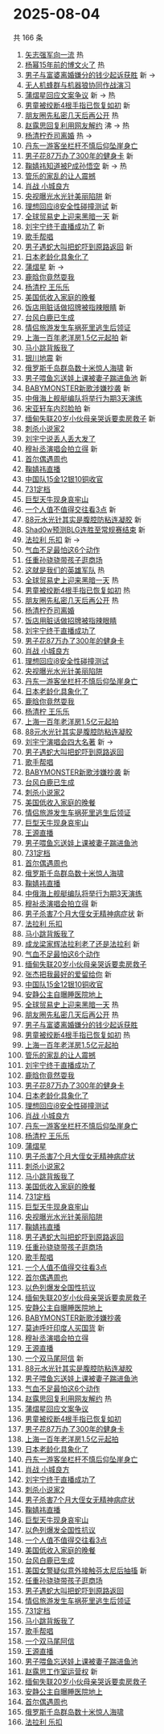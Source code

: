 # 2025-08-04

共 166 条

<!-- BEGIN -->
<!-- 最后更新时间 Mon Aug 04 2025 03:16:53 GMT+0800 (China Standard Time) -->

1. [矢志强军向一流](https://s.weibo.com//weibo?q=%23%E7%9F%A2%E5%BF%97%E5%BC%BA%E5%86%9B%E5%90%91%E4%B8%80%E6%B5%81%23&Refer=new_time)
   热
1. [杨幂15年前的博文火了](https://s.weibo.com//weibo?q=%23%E6%9D%A8%E5%B9%8215%E5%B9%B4%E5%89%8D%E7%9A%84%E5%8D%9A%E6%96%87%E7%81%AB%E4%BA%86%23&t=31&band_rank=1&Refer=top)
   热
1. [男子与富婆离婚嫌分的钱少起诉获胜](https://s.weibo.com//weibo?q=%23%E7%94%B7%E5%AD%90%E4%B8%8E%E5%AF%8C%E5%A9%86%E7%A6%BB%E5%A9%9A%E5%AB%8C%E5%88%86%E7%9A%84%E9%92%B1%E5%B0%91%E8%B5%B7%E8%AF%89%E8%8E%B7%E8%83%9C%23&t=31&band_rank=2&Refer=top)
   新 ->
1. [无人机蜂群与机器狼协同作战演习](https://s.weibo.com//weibo?q=%23%E6%97%A0%E4%BA%BA%E6%9C%BA%E8%9C%82%E7%BE%A4%E4%B8%8E%E6%9C%BA%E5%99%A8%E7%8B%BC%E5%8D%8F%E5%90%8C%E4%BD%9C%E6%88%98%E6%BC%94%E4%B9%A0%23&t=31&band_rank=3&Refer=top)
1. [蒲熠星回应文案争议](https://s.weibo.com//weibo?q=%23%E8%92%B2%E7%86%A0%E6%98%9F%E5%9B%9E%E5%BA%94%E6%96%87%E6%A1%88%E4%BA%89%E8%AE%AE%23&t=31&band_rank=4&Refer=top)
   新 -> 热
1. [男童被绞断4根手指已恢复如初](https://s.weibo.com//weibo?q=%E7%94%B7%E7%AB%A5%E8%A2%AB%E7%BB%9E%E6%96%AD4%E6%A0%B9%E6%89%8B%E6%8C%87%E5%B7%B2%E6%81%A2%E5%A4%8D%E5%A6%82%E5%88%9D&t=31&band_rank=5&Refer=top)
   新
1. [朋友圈先私密几天后再公开](https://s.weibo.com//weibo?q=%E6%9C%8B%E5%8F%8B%E5%9C%88%E5%85%88%E7%A7%81%E5%AF%86%E5%87%A0%E5%A4%A9%E5%90%8E%E5%86%8D%E5%85%AC%E5%BC%80&t=31&band_rank=6&Refer=top)
   热
1. [赵露思回复利用网友解约](https://s.weibo.com//weibo?q=%23%E8%B5%B5%E9%9C%B2%E6%80%9D%E5%9B%9E%E5%A4%8D%E5%88%A9%E7%94%A8%E7%BD%91%E5%8F%8B%E8%A7%A3%E7%BA%A6%23&t=31&band_rank=7&Refer=top)
   沸 -> 热
1. [杨清柠乔司离婚](https://s.weibo.com//weibo?q=%E6%9D%A8%E6%B8%85%E6%9F%A0%E4%B9%94%E5%8F%B8%E7%A6%BB%E5%A9%9A&t=31&band_rank=8&Refer=top)
   热 ->
1. [丹东一游客坐栏杆不慎后仰坠崖身亡](https://s.weibo.com//weibo?q=%23%E4%B8%B9%E4%B8%9C%E4%B8%80%E6%B8%B8%E5%AE%A2%E5%9D%90%E6%A0%8F%E6%9D%86%E4%B8%8D%E6%85%8E%E5%90%8E%E4%BB%B0%E5%9D%A0%E5%B4%96%E8%BA%AB%E4%BA%A1%23&t=31&band_rank=9&Refer=top)
1. [男子花87万办了300年的健身卡](https://s.weibo.com//weibo?q=%23%E7%94%B7%E5%AD%90%E8%8A%B187%E4%B8%87%E5%8A%9E%E4%BA%86300%E5%B9%B4%E7%9A%84%E5%81%A5%E8%BA%AB%E5%8D%A1%23&t=31&band_rank=10&Refer=top)
   新
1. [鞠婧祎知道被P成孙悟空](https://s.weibo.com//weibo?q=%23%E9%9E%A0%E5%A9%A7%E7%A5%8E%E7%9F%A5%E9%81%93%E8%A2%ABP%E6%88%90%E5%AD%99%E6%82%9F%E7%A9%BA%23&t=31&band_rank=11&Refer=top)
   新 -> 热
1. [管乐的家乱的让人震撼](https://s.weibo.com//weibo?q=%23%E7%AE%A1%E4%B9%90%E7%9A%84%E5%AE%B6%E4%B9%B1%E7%9A%84%E8%AE%A9%E4%BA%BA%E9%9C%87%E6%92%BC%23&t=31&band_rank=12&Refer=top)
1. [肖战 小城良方](https://s.weibo.com//weibo?q=%E8%82%96%E6%88%98%20%E5%B0%8F%E5%9F%8E%E8%89%AF%E6%96%B9&t=31&band_rank=13&Refer=top)
1. [央视曝光水光针美丽陷阱](https://s.weibo.com//weibo?q=%23%E5%A4%AE%E8%A7%86%E6%9B%9D%E5%85%89%E6%B0%B4%E5%85%89%E9%92%88%E7%BE%8E%E4%B8%BD%E9%99%B7%E9%98%B1%23&t=31&band_rank=14&Refer=top)
   新
1. [理想回应i8安全性碰撞测试](https://s.weibo.com//weibo?q=%23%E7%90%86%E6%83%B3%E5%9B%9E%E5%BA%94i8%E5%AE%89%E5%85%A8%E6%80%A7%E7%A2%B0%E6%92%9E%E6%B5%8B%E8%AF%95%23&t=31&band_rank=15&Refer=top)
   新
1. [全球贸易史上迎来黑暗一天](https://s.weibo.com//weibo?q=%23%E5%85%A8%E7%90%83%E8%B4%B8%E6%98%93%E5%8F%B2%E4%B8%8A%E8%BF%8E%E6%9D%A5%E9%BB%91%E6%9A%97%E4%B8%80%E5%A4%A9%23&t=31&band_rank=16&Refer=top)
   新
1. [刘宇宁终于直播成功了](https://s.weibo.com//weibo?q=%E5%88%98%E5%AE%87%E5%AE%81%E7%BB%88%E4%BA%8E%E7%9B%B4%E6%92%AD%E6%88%90%E5%8A%9F%E4%BA%86&t=31&band_rank=17&Refer=top)
   新
1. [歌手帮唱](https://s.weibo.com//weibo?q=%E6%AD%8C%E6%89%8B%E5%B8%AE%E5%94%B1&t=31&band_rank=18&Refer=top)
1. [男子遇蛇大叫把蛇吓到原路返回](https://s.weibo.com//weibo?q=%23%E7%94%B7%E5%AD%90%E9%81%87%E8%9B%87%E5%A4%A7%E5%8F%AB%E6%8A%8A%E8%9B%87%E5%90%93%E5%88%B0%E5%8E%9F%E8%B7%AF%E8%BF%94%E5%9B%9E%23&t=31&band_rank=19&Refer=top)
   新
1. [日本老龄化具象化了](https://s.weibo.com//weibo?q=%E6%97%A5%E6%9C%AC%E8%80%81%E9%BE%84%E5%8C%96%E5%85%B7%E8%B1%A1%E5%8C%96%E4%BA%86&t=31&band_rank=20&Refer=top)
1. [蒲熠星](https://s.weibo.com//weibo?q=%E8%92%B2%E7%86%A0%E6%98%9F&t=31&band_rank=21&Refer=top)
   新 ->
1. [鹿晗你竟然耍我](https://s.weibo.com//weibo?q=%E9%B9%BF%E6%99%97%E4%BD%A0%E7%AB%9F%E7%84%B6%E8%80%8D%E6%88%91&t=31&band_rank=22&Refer=top)
1. [杨清柠 王乐乐](https://s.weibo.com//weibo?q=%E6%9D%A8%E6%B8%85%E6%9F%A0%20%E7%8E%8B%E4%B9%90%E4%B9%90&t=31&band_rank=23&Refer=top)
1. [美国低收入家庭的晚餐](https://s.weibo.com//weibo?q=%E7%BE%8E%E5%9B%BD%E4%BD%8E%E6%94%B6%E5%85%A5%E5%AE%B6%E5%BA%AD%E7%9A%84%E6%99%9A%E9%A4%90&t=31&band_rank=24&Refer=top)
1. [饭店用脏话做招牌被指辣眼睛](https://s.weibo.com//weibo?q=%23%E9%A5%AD%E5%BA%97%E7%94%A8%E8%84%8F%E8%AF%9D%E5%81%9A%E6%8B%9B%E7%89%8C%E8%A2%AB%E6%8C%87%E8%BE%A3%E7%9C%BC%E7%9D%9B%23&t=31&band_rank=25&Refer=top)
   新
1. [台风白鹿已生成](https://s.weibo.com//weibo?q=%23%E5%8F%B0%E9%A3%8E%E7%99%BD%E9%B9%BF%E5%B7%B2%E7%94%9F%E6%88%90%23&t=31&band_rank=26&Refer=top)
1. [情侣旅游发生车祸死里逃生后领证](https://s.weibo.com//weibo?q=%23%E6%83%85%E4%BE%A3%E6%97%85%E6%B8%B8%E5%8F%91%E7%94%9F%E8%BD%A6%E7%A5%B8%E6%AD%BB%E9%87%8C%E9%80%83%E7%94%9F%E5%90%8E%E9%A2%86%E8%AF%81%23&t=31&band_rank=27&Refer=top)
1. [上海一百年老洋房1.5亿元起拍](https://s.weibo.com//weibo?q=%23%E4%B8%8A%E6%B5%B7%E4%B8%80%E7%99%BE%E5%B9%B4%E8%80%81%E6%B4%8B%E6%88%BF1.5%E4%BA%BF%E5%85%83%E8%B5%B7%E6%8B%8D%23&t=31&band_rank=28&Refer=top)
   新
1. [马小跳背叛我了](https://s.weibo.com//weibo?q=%23%E9%A9%AC%E5%B0%8F%E8%B7%B3%E8%83%8C%E5%8F%9B%E6%88%91%E4%BA%86%23&t=31&band_rank=29&Refer=top)
1. [银川地震](https://s.weibo.com//weibo?q=%E9%93%B6%E5%B7%9D%E5%9C%B0%E9%9C%87&t=31&band_rank=30&Refer=top)
   新
1. [俄罗斯千岛群岛数十米惊人海啸](https://s.weibo.com//weibo?q=%E4%BF%84%E7%BD%97%E6%96%AF%E5%8D%83%E5%B2%9B%E7%BE%A4%E5%B2%9B%E6%95%B0%E5%8D%81%E7%B1%B3%E6%83%8A%E4%BA%BA%E6%B5%B7%E5%95%B8&t=31&band_rank=31&Refer=top)
   新
1. [男子喂鱼忘送娃上课被妻子踹进鱼池](https://s.weibo.com//weibo?q=%23%E7%94%B7%E5%AD%90%E5%96%82%E9%B1%BC%E5%BF%98%E9%80%81%E5%A8%83%E4%B8%8A%E8%AF%BE%E8%A2%AB%E5%A6%BB%E5%AD%90%E8%B8%B9%E8%BF%9B%E9%B1%BC%E6%B1%A0%23&t=31&band_rank=32&Refer=top)
   新
1. [BABYMONSTER新歌涉嫌抄袭](https://s.weibo.com//weibo?q=%23BABYMONSTER%E6%96%B0%E6%AD%8C%E6%B6%89%E5%AB%8C%E6%8A%84%E8%A2%AD%23&t=31&band_rank=33&Refer=top)
   新
1. [中俄海上舰艇编队将举行为期3天演练](https://s.weibo.com//weibo?q=%23%E4%B8%AD%E4%BF%84%E6%B5%B7%E4%B8%8A%E8%88%B0%E8%89%87%E7%BC%96%E9%98%9F%E5%B0%86%E4%B8%BE%E8%A1%8C%E4%B8%BA%E6%9C%9F3%E5%A4%A9%E6%BC%94%E7%BB%83%23&t=31&band_rank=34&Refer=top)
1. [宋亚轩车内怼脸拍](https://s.weibo.com//weibo?q=%23%E5%AE%8B%E4%BA%9A%E8%BD%A9%E8%BD%A6%E5%86%85%E6%80%BC%E8%84%B8%E6%8B%8D%23&t=31&band_rank=35&Refer=top)
   新
1. [缅甸失联20岁小伙母亲哭诉要卖房救子](https://s.weibo.com//weibo?q=%23%E7%BC%85%E7%94%B8%E5%A4%B1%E8%81%9420%E5%B2%81%E5%B0%8F%E4%BC%99%E6%AF%8D%E4%BA%B2%E5%93%AD%E8%AF%89%E8%A6%81%E5%8D%96%E6%88%BF%E6%95%91%E5%AD%90%23&t=31&band_rank=36&Refer=top)
   新
1. [刺杀小说家2](https://s.weibo.com//weibo?q=%E5%88%BA%E6%9D%80%E5%B0%8F%E8%AF%B4%E5%AE%B62&t=31&band_rank=37&Refer=top)
1. [刘宇宁说丢人丢大发了](https://s.weibo.com//weibo?q=%23%E5%88%98%E5%AE%87%E5%AE%81%E8%AF%B4%E4%B8%A2%E4%BA%BA%E4%B8%A2%E5%A4%A7%E5%8F%91%E4%BA%86%23&t=31&band_rank=38&Refer=top)
1. [穆祉丞演唱会拍立得](https://s.weibo.com//weibo?q=%E7%A9%86%E7%A5%89%E4%B8%9E%E6%BC%94%E5%94%B1%E4%BC%9A%E6%8B%8D%E7%AB%8B%E5%BE%97&t=31&band_rank=39&Refer=top)
   新
1. [首尔偶遇周也](https://s.weibo.com//weibo?q=%23%E9%A6%96%E5%B0%94%E5%81%B6%E9%81%87%E5%91%A8%E4%B9%9F%23&t=31&band_rank=40&Refer=top)
1. [鞠婧祎直播](https://s.weibo.com//weibo?q=%23%E9%9E%A0%E5%A9%A7%E7%A5%8E%E7%9B%B4%E6%92%AD%23&t=31&band_rank=41&Refer=top)
1. [中国队15金12银10铜收官](https://s.weibo.com//weibo?q=%23%E4%B8%AD%E5%9B%BD%E9%98%9F15%E9%87%9112%E9%93%B610%E9%93%9C%E6%94%B6%E5%AE%98%23&t=31&band_rank=42&Refer=top)
1. [731定档](https://s.weibo.com//weibo?q=%23731%E5%AE%9A%E6%A1%A3%23&t=31&band_rank=43&Refer=top)
1. [巨型天牛现身哀牢山](https://s.weibo.com//weibo?q=%23%E5%B7%A8%E5%9E%8B%E5%A4%A9%E7%89%9B%E7%8E%B0%E8%BA%AB%E5%93%80%E7%89%A2%E5%B1%B1%23&t=31&band_rank=44&Refer=top)
1. [一个人值不值得交往看3点](https://s.weibo.com//weibo?q=%23%E4%B8%80%E4%B8%AA%E4%BA%BA%E5%80%BC%E4%B8%8D%E5%80%BC%E5%BE%97%E4%BA%A4%E5%BE%80%E7%9C%8B3%E7%82%B9%23&t=31&band_rank=45&Refer=top)
   新
1. [88元水光针其实是腹腔防粘连凝胶](https://s.weibo.com//weibo?q=%2388%E5%85%83%E6%B0%B4%E5%85%89%E9%92%88%E5%85%B6%E5%AE%9E%E6%98%AF%E8%85%B9%E8%85%94%E9%98%B2%E7%B2%98%E8%BF%9E%E5%87%9D%E8%83%B6%23&t=31&band_rank=46&Refer=top)
   新
1. [Shad0w预测BLG连胜至常规赛结束](https://s.weibo.com//weibo?q=%23Shad0w%E9%A2%84%E6%B5%8BBLG%E8%BF%9E%E8%83%9C%E8%87%B3%E5%B8%B8%E8%A7%84%E8%B5%9B%E7%BB%93%E6%9D%9F%23&t=31&band_rank=47&Refer=top)
   新
1. [法拉利 乐扣](https://s.weibo.com//weibo?q=%E6%B3%95%E6%8B%89%E5%88%A9%20%E4%B9%90%E6%89%A3&t=31&band_rank=48&Refer=top)
   新 ->
1. [气血不足最怕这6个动作](https://s.weibo.com//weibo?q=%23%E6%B0%94%E8%A1%80%E4%B8%8D%E8%B6%B3%E6%9C%80%E6%80%95%E8%BF%996%E4%B8%AA%E5%8A%A8%E4%BD%9C%23&t=31&band_rank=49&Refer=top)
1. [任重孙骁骁带孩子逛商场](https://s.weibo.com//weibo?q=%23%E4%BB%BB%E9%87%8D%E5%AD%99%E9%AA%81%E9%AA%81%E5%B8%A6%E5%AD%A9%E5%AD%90%E9%80%9B%E5%95%86%E5%9C%BA%23&t=31&band_rank=50&Refer=top)
1. [这就是我们的英雄军队](https://s.weibo.com//weibo?q=%23%E8%BF%99%E5%B0%B1%E6%98%AF%E6%88%91%E4%BB%AC%E7%9A%84%E8%8B%B1%E9%9B%84%E5%86%9B%E9%98%9F%23&Refer=new_time)
   热
1. [全球贸易史上迎来黑暗一天](https://s.weibo.com//weibo?q=%23%E5%85%A8%E7%90%83%E8%B4%B8%E6%98%93%E5%8F%B2%E4%B8%8A%E8%BF%8E%E6%9D%A5%E9%BB%91%E6%9A%97%E4%B8%80%E5%A4%A9%23&t=31&band_rank=5&Refer=top)
   热
1. [男童被绞断4根手指已恢复如初](https://s.weibo.com//weibo?q=%E7%94%B7%E7%AB%A5%E8%A2%AB%E7%BB%9E%E6%96%AD4%E6%A0%B9%E6%89%8B%E6%8C%87%E5%B7%B2%E6%81%A2%E5%A4%8D%E5%A6%82%E5%88%9D&t=31&band_rank=6&Refer=top)
   热
1. [朋友圈先私密几天后再公开](https://s.weibo.com//weibo?q=%E6%9C%8B%E5%8F%8B%E5%9C%88%E5%85%88%E7%A7%81%E5%AF%86%E5%87%A0%E5%A4%A9%E5%90%8E%E5%86%8D%E5%85%AC%E5%BC%80&t=31&band_rank=8&Refer=top)
   热
1. [杨清柠乔司离婚](https://s.weibo.com//weibo?q=%E6%9D%A8%E6%B8%85%E6%9F%A0%E4%B9%94%E5%8F%B8%E7%A6%BB%E5%A9%9A&t=31&band_rank=9&Refer=top)
1. [饭店用脏话做招牌被指辣眼睛](https://s.weibo.com//weibo?q=%23%E9%A5%AD%E5%BA%97%E7%94%A8%E8%84%8F%E8%AF%9D%E5%81%9A%E6%8B%9B%E7%89%8C%E8%A2%AB%E6%8C%87%E8%BE%A3%E7%9C%BC%E7%9D%9B%23&t=31&band_rank=10&Refer=top)
1. [刘宇宁终于直播成功了](https://s.weibo.com//weibo?q=%E5%88%98%E5%AE%87%E5%AE%81%E7%BB%88%E4%BA%8E%E7%9B%B4%E6%92%AD%E6%88%90%E5%8A%9F%E4%BA%86&t=31&band_rank=13&Refer=top)
1. [男子花87万办了300年的健身卡](https://s.weibo.com//weibo?q=%23%E7%94%B7%E5%AD%90%E8%8A%B187%E4%B8%87%E5%8A%9E%E4%BA%86300%E5%B9%B4%E7%9A%84%E5%81%A5%E8%BA%AB%E5%8D%A1%23&t=31&band_rank=14&Refer=top)
1. [肖战 小城良方](https://s.weibo.com//weibo?q=%E8%82%96%E6%88%98%20%E5%B0%8F%E5%9F%8E%E8%89%AF%E6%96%B9&t=31&band_rank=15&Refer=top)
1. [理想回应i8安全性碰撞测试](https://s.weibo.com//weibo?q=%23%E7%90%86%E6%83%B3%E5%9B%9E%E5%BA%94i8%E5%AE%89%E5%85%A8%E6%80%A7%E7%A2%B0%E6%92%9E%E6%B5%8B%E8%AF%95%23&t=31&band_rank=16&Refer=top)
1. [央视曝光水光针美丽陷阱](https://s.weibo.com//weibo?q=%23%E5%A4%AE%E8%A7%86%E6%9B%9D%E5%85%89%E6%B0%B4%E5%85%89%E9%92%88%E7%BE%8E%E4%B8%BD%E9%99%B7%E9%98%B1%23&t=31&band_rank=17&Refer=top)
1. [丹东一游客坐栏杆不慎后仰坠崖身亡](https://s.weibo.com//weibo?q=%23%E4%B8%B9%E4%B8%9C%E4%B8%80%E6%B8%B8%E5%AE%A2%E5%9D%90%E6%A0%8F%E6%9D%86%E4%B8%8D%E6%85%8E%E5%90%8E%E4%BB%B0%E5%9D%A0%E5%B4%96%E8%BA%AB%E4%BA%A1%23&t=31&band_rank=18&Refer=top)
1. [日本老龄化具象化了](https://s.weibo.com//weibo?q=%E6%97%A5%E6%9C%AC%E8%80%81%E9%BE%84%E5%8C%96%E5%85%B7%E8%B1%A1%E5%8C%96%E4%BA%86&t=31&band_rank=19&Refer=top)
1. [鹿晗你竟然耍我](https://s.weibo.com//weibo?q=%E9%B9%BF%E6%99%97%E4%BD%A0%E7%AB%9F%E7%84%B6%E8%80%8D%E6%88%91&t=31&band_rank=20&Refer=top)
1. [杨清柠 王乐乐](https://s.weibo.com//weibo?q=%E6%9D%A8%E6%B8%85%E6%9F%A0%20%E7%8E%8B%E4%B9%90%E4%B9%90&t=31&band_rank=22&Refer=top)
1. [上海一百年老洋房1.5亿元起拍](https://s.weibo.com//weibo?q=%23%E4%B8%8A%E6%B5%B7%E4%B8%80%E7%99%BE%E5%B9%B4%E8%80%81%E6%B4%8B%E6%88%BF1.5%E4%BA%BF%E5%85%83%E8%B5%B7%E6%8B%8D%23&t=31&band_rank=23&Refer=top)
1. [88元水光针其实是腹腔防粘连凝胶](https://s.weibo.com//weibo?q=%2388%E5%85%83%E6%B0%B4%E5%85%89%E9%92%88%E5%85%B6%E5%AE%9E%E6%98%AF%E8%85%B9%E8%85%94%E9%98%B2%E7%B2%98%E8%BF%9E%E5%87%9D%E8%83%B6%23&t=31&band_rank=24&Refer=top)
1. [刘宇宁演唱会四大名著](https://s.weibo.com//weibo?q=%E5%88%98%E5%AE%87%E5%AE%81%E6%BC%94%E5%94%B1%E4%BC%9A%E5%9B%9B%E5%A4%A7%E5%90%8D%E8%91%97&t=31&band_rank=25&Refer=top)
   新 ->
1. [男子遇蛇大叫把蛇吓到原路返回](https://s.weibo.com//weibo?q=%23%E7%94%B7%E5%AD%90%E9%81%87%E8%9B%87%E5%A4%A7%E5%8F%AB%E6%8A%8A%E8%9B%87%E5%90%93%E5%88%B0%E5%8E%9F%E8%B7%AF%E8%BF%94%E5%9B%9E%23&t=31&band_rank=26&Refer=top)
1. [歌手帮唱](https://s.weibo.com//weibo?q=%E6%AD%8C%E6%89%8B%E5%B8%AE%E5%94%B1&t=31&band_rank=27&Refer=top)
1. [BABYMONSTER新歌涉嫌抄袭](https://s.weibo.com//weibo?q=%23BABYMONSTER%E6%96%B0%E6%AD%8C%E6%B6%89%E5%AB%8C%E6%8A%84%E8%A2%AD%23&t=31&band_rank=28&Refer=top)
   新
1. [台风白鹿已生成](https://s.weibo.com//weibo?q=%23%E5%8F%B0%E9%A3%8E%E7%99%BD%E9%B9%BF%E5%B7%B2%E7%94%9F%E6%88%90%23&t=31&band_rank=29&Refer=top)
1. [刺杀小说家2](https://s.weibo.com//weibo?q=%E5%88%BA%E6%9D%80%E5%B0%8F%E8%AF%B4%E5%AE%B62&t=31&band_rank=30&Refer=top)
1. [美国低收入家庭的晚餐](https://s.weibo.com//weibo?q=%E7%BE%8E%E5%9B%BD%E4%BD%8E%E6%94%B6%E5%85%A5%E5%AE%B6%E5%BA%AD%E7%9A%84%E6%99%9A%E9%A4%90&t=31&band_rank=31&Refer=top)
1. [情侣旅游发生车祸死里逃生后领证](https://s.weibo.com//weibo?q=%23%E6%83%85%E4%BE%A3%E6%97%85%E6%B8%B8%E5%8F%91%E7%94%9F%E8%BD%A6%E7%A5%B8%E6%AD%BB%E9%87%8C%E9%80%83%E7%94%9F%E5%90%8E%E9%A2%86%E8%AF%81%23&t=31&band_rank=32&Refer=top)
1. [巨型天牛现身哀牢山](https://s.weibo.com//weibo?q=%23%E5%B7%A8%E5%9E%8B%E5%A4%A9%E7%89%9B%E7%8E%B0%E8%BA%AB%E5%93%80%E7%89%A2%E5%B1%B1%23&t=31&band_rank=33&Refer=top)
1. [王源直播](https://s.weibo.com//weibo?q=%E7%8E%8B%E6%BA%90%E7%9B%B4%E6%92%AD&t=31&band_rank=34&Refer=top)
1. [男子喂鱼忘送娃上课被妻子踹进鱼池](https://s.weibo.com//weibo?q=%23%E7%94%B7%E5%AD%90%E5%96%82%E9%B1%BC%E5%BF%98%E9%80%81%E5%A8%83%E4%B8%8A%E8%AF%BE%E8%A2%AB%E5%A6%BB%E5%AD%90%E8%B8%B9%E8%BF%9B%E9%B1%BC%E6%B1%A0%23&t=31&band_rank=35&Refer=top)
1. [731定档](https://s.weibo.com//weibo?q=%23731%E5%AE%9A%E6%A1%A3%23&t=31&band_rank=36&Refer=top)
1. [首尔偶遇周也](https://s.weibo.com//weibo?q=%23%E9%A6%96%E5%B0%94%E5%81%B6%E9%81%87%E5%91%A8%E4%B9%9F%23&t=31&band_rank=37&Refer=top)
1. [俄罗斯千岛群岛数十米惊人海啸](https://s.weibo.com//weibo?q=%E4%BF%84%E7%BD%97%E6%96%AF%E5%8D%83%E5%B2%9B%E7%BE%A4%E5%B2%9B%E6%95%B0%E5%8D%81%E7%B1%B3%E6%83%8A%E4%BA%BA%E6%B5%B7%E5%95%B8&t=31&band_rank=38&Refer=top)
1. [鞠婧祎直播](https://s.weibo.com//weibo?q=%23%E9%9E%A0%E5%A9%A7%E7%A5%8E%E7%9B%B4%E6%92%AD%23&t=31&band_rank=39&Refer=top)
1. [中俄海上舰艇编队将举行为期3天演练](https://s.weibo.com//weibo?q=%23%E4%B8%AD%E4%BF%84%E6%B5%B7%E4%B8%8A%E8%88%B0%E8%89%87%E7%BC%96%E9%98%9F%E5%B0%86%E4%B8%BE%E8%A1%8C%E4%B8%BA%E6%9C%9F3%E5%A4%A9%E6%BC%94%E7%BB%83%23&t=31&band_rank=40&Refer=top)
1. [穆祉丞演唱会拍立得](https://s.weibo.com//weibo?q=%E7%A9%86%E7%A5%89%E4%B8%9E%E6%BC%94%E5%94%B1%E4%BC%9A%E6%8B%8D%E7%AB%8B%E5%BE%97&t=31&band_rank=41&Refer=top)
   新
1. [男子杀害7个月大侄女无精神病症状](https://s.weibo.com//weibo?q=%23%E7%94%B7%E5%AD%90%E6%9D%80%E5%AE%B37%E4%B8%AA%E6%9C%88%E5%A4%A7%E4%BE%84%E5%A5%B3%E6%97%A0%E7%B2%BE%E7%A5%9E%E7%97%85%E7%97%87%E7%8A%B6%23&t=31&band_rank=42&Refer=top)
   新
1. [法拉利 乐扣](https://s.weibo.com//weibo?q=%E6%B3%95%E6%8B%89%E5%88%A9%20%E4%B9%90%E6%89%A3&t=31&band_rank=43&Refer=top)
1. [马小跳背叛我了](https://s.weibo.com//weibo?q=%23%E9%A9%AC%E5%B0%8F%E8%B7%B3%E8%83%8C%E5%8F%9B%E6%88%91%E4%BA%86%23&t=31&band_rank=44&Refer=top)
1. [成龙梁家辉法拉利老了还是法拉利](https://s.weibo.com//weibo?q=%E6%88%90%E9%BE%99%E6%A2%81%E5%AE%B6%E8%BE%89%E6%B3%95%E6%8B%89%E5%88%A9%E8%80%81%E4%BA%86%E8%BF%98%E6%98%AF%E6%B3%95%E6%8B%89%E5%88%A9&t=31&band_rank=45&Refer=top)
   新
1. [气血不足最怕这6个动作](https://s.weibo.com//weibo?q=%23%E6%B0%94%E8%A1%80%E4%B8%8D%E8%B6%B3%E6%9C%80%E6%80%95%E8%BF%996%E4%B8%AA%E5%8A%A8%E4%BD%9C%23&t=31&band_rank=46&Refer=top)
1. [缅甸失联20岁小伙母亲哭诉要卖房救子](https://s.weibo.com//weibo?q=%23%E7%BC%85%E7%94%B8%E5%A4%B1%E8%81%9420%E5%B2%81%E5%B0%8F%E4%BC%99%E6%AF%8D%E4%BA%B2%E5%93%AD%E8%AF%89%E8%A6%81%E5%8D%96%E6%88%BF%E6%95%91%E5%AD%90%23&t=31&band_rank=47&Refer=top)
1. [张杰把我最好的爱留给你](https://s.weibo.com//weibo?q=%E5%BC%A0%E6%9D%B0%E6%8A%8A%E6%88%91%E6%9C%80%E5%A5%BD%E7%9A%84%E7%88%B1%E7%95%99%E7%BB%99%E4%BD%A0&t=31&band_rank=48&Refer=top)
   新
1. [中国队15金12银10铜收官](https://s.weibo.com//weibo?q=%23%E4%B8%AD%E5%9B%BD%E9%98%9F15%E9%87%9112%E9%93%B610%E9%93%9C%E6%94%B6%E5%AE%98%23&t=31&band_rank=49&Refer=top)
1. [安静公主自曝睡医院地上](https://s.weibo.com//weibo?q=%23%E5%AE%89%E9%9D%99%E5%85%AC%E4%B8%BB%E8%87%AA%E6%9B%9D%E7%9D%A1%E5%8C%BB%E9%99%A2%E5%9C%B0%E4%B8%8A%23&t=31&band_rank=50&Refer=top)
1. [全球贸易史上迎来黑暗一天](https://s.weibo.com//weibo?q=%23%E5%85%A8%E7%90%83%E8%B4%B8%E6%98%93%E5%8F%B2%E4%B8%8A%E8%BF%8E%E6%9D%A5%E9%BB%91%E6%9A%97%E4%B8%80%E5%A4%A9%23&t=31&band_rank=2&Refer=top)
   热
1. [朋友圈先私密几天后再公开](https://s.weibo.com//weibo?q=%E6%9C%8B%E5%8F%8B%E5%9C%88%E5%85%88%E7%A7%81%E5%AF%86%E5%87%A0%E5%A4%A9%E5%90%8E%E5%86%8D%E5%85%AC%E5%BC%80&t=31&band_rank=5&Refer=top)
   热
1. [男子与富婆离婚嫌分的钱少起诉获胜](https://s.weibo.com//weibo?q=%23%E7%94%B7%E5%AD%90%E4%B8%8E%E5%AF%8C%E5%A9%86%E7%A6%BB%E5%A9%9A%E5%AB%8C%E5%88%86%E7%9A%84%E9%92%B1%E5%B0%91%E8%B5%B7%E8%AF%89%E8%8E%B7%E8%83%9C%23&t=31&band_rank=6&Refer=top)
1. [男童被绞断4根手指已恢复如初](https://s.weibo.com//weibo?q=%E7%94%B7%E7%AB%A5%E8%A2%AB%E7%BB%9E%E6%96%AD4%E6%A0%B9%E6%89%8B%E6%8C%87%E5%B7%B2%E6%81%A2%E5%A4%8D%E5%A6%82%E5%88%9D&t=31&band_rank=8&Refer=top)
   热
1. [上海一百年老洋房1.5亿元起拍](https://s.weibo.com//weibo?q=%23%E4%B8%8A%E6%B5%B7%E4%B8%80%E7%99%BE%E5%B9%B4%E8%80%81%E6%B4%8B%E6%88%BF1.5%E4%BA%BF%E5%85%83%E8%B5%B7%E6%8B%8D%23&t=31&band_rank=12&Refer=top)
1. [管乐的家乱的让人震撼](https://s.weibo.com//weibo?q=%23%E7%AE%A1%E4%B9%90%E7%9A%84%E5%AE%B6%E4%B9%B1%E7%9A%84%E8%AE%A9%E4%BA%BA%E9%9C%87%E6%92%BC%23&t=31&band_rank=13&Refer=top)
1. [刘宇宁终于直播成功了](https://s.weibo.com//weibo?q=%E5%88%98%E5%AE%87%E5%AE%81%E7%BB%88%E4%BA%8E%E7%9B%B4%E6%92%AD%E6%88%90%E5%8A%9F%E4%BA%86&t=31&band_rank=14&Refer=top)
1. [鹿晗你竟然耍我](https://s.weibo.com//weibo?q=%E9%B9%BF%E6%99%97%E4%BD%A0%E7%AB%9F%E7%84%B6%E8%80%8D%E6%88%91&t=31&band_rank=15&Refer=top)
1. [男子花87万办了300年的健身卡](https://s.weibo.com//weibo?q=%23%E7%94%B7%E5%AD%90%E8%8A%B187%E4%B8%87%E5%8A%9E%E4%BA%86300%E5%B9%B4%E7%9A%84%E5%81%A5%E8%BA%AB%E5%8D%A1%23&t=31&band_rank=16&Refer=top)
1. [日本老龄化具象化了](https://s.weibo.com//weibo?q=%E6%97%A5%E6%9C%AC%E8%80%81%E9%BE%84%E5%8C%96%E5%85%B7%E8%B1%A1%E5%8C%96%E4%BA%86&t=31&band_rank=17&Refer=top)
1. [理想回应i8安全性碰撞测试](https://s.weibo.com//weibo?q=%23%E7%90%86%E6%83%B3%E5%9B%9E%E5%BA%94i8%E5%AE%89%E5%85%A8%E6%80%A7%E7%A2%B0%E6%92%9E%E6%B5%8B%E8%AF%95%23&t=31&band_rank=18&Refer=top)
1. [肖战 小城良方](https://s.weibo.com//weibo?q=%E8%82%96%E6%88%98%20%E5%B0%8F%E5%9F%8E%E8%89%AF%E6%96%B9&t=31&band_rank=19&Refer=top)
1. [丹东一游客坐栏杆不慎后仰坠崖身亡](https://s.weibo.com//weibo?q=%23%E4%B8%B9%E4%B8%9C%E4%B8%80%E6%B8%B8%E5%AE%A2%E5%9D%90%E6%A0%8F%E6%9D%86%E4%B8%8D%E6%85%8E%E5%90%8E%E4%BB%B0%E5%9D%A0%E5%B4%96%E8%BA%AB%E4%BA%A1%23&t=31&band_rank=20&Refer=top)
1. [杨清柠 王乐乐](https://s.weibo.com//weibo?q=%E6%9D%A8%E6%B8%85%E6%9F%A0%20%E7%8E%8B%E4%B9%90%E4%B9%90&t=31&band_rank=21&Refer=top)
1. [蒲熠星](https://s.weibo.com//weibo?q=%E8%92%B2%E7%86%A0%E6%98%9F&t=31&band_rank=22&Refer=top)
1. [男子杀害7个月大侄女无精神病症状](https://s.weibo.com//weibo?q=%23%E7%94%B7%E5%AD%90%E6%9D%80%E5%AE%B37%E4%B8%AA%E6%9C%88%E5%A4%A7%E4%BE%84%E5%A5%B3%E6%97%A0%E7%B2%BE%E7%A5%9E%E7%97%85%E7%97%87%E7%8A%B6%23&t=31&band_rank=23&Refer=top)
1. [刺杀小说家2](https://s.weibo.com//weibo?q=%E5%88%BA%E6%9D%80%E5%B0%8F%E8%AF%B4%E5%AE%B62&t=31&band_rank=24&Refer=top)
1. [马小跳背叛我了](https://s.weibo.com//weibo?q=%23%E9%A9%AC%E5%B0%8F%E8%B7%B3%E8%83%8C%E5%8F%9B%E6%88%91%E4%BA%86%23&t=31&band_rank=27&Refer=top)
1. [美国低收入家庭的晚餐](https://s.weibo.com//weibo?q=%E7%BE%8E%E5%9B%BD%E4%BD%8E%E6%94%B6%E5%85%A5%E5%AE%B6%E5%BA%AD%E7%9A%84%E6%99%9A%E9%A4%90&t=31&band_rank=28&Refer=top)
1. [731定档](https://s.weibo.com//weibo?q=%23731%E5%AE%9A%E6%A1%A3%23&t=31&band_rank=29&Refer=top)
1. [巨型天牛现身哀牢山](https://s.weibo.com//weibo?q=%23%E5%B7%A8%E5%9E%8B%E5%A4%A9%E7%89%9B%E7%8E%B0%E8%BA%AB%E5%93%80%E7%89%A2%E5%B1%B1%23&t=31&band_rank=30&Refer=top)
1. [央视曝光水光针美丽陷阱](https://s.weibo.com//weibo?q=%23%E5%A4%AE%E8%A7%86%E6%9B%9D%E5%85%89%E6%B0%B4%E5%85%89%E9%92%88%E7%BE%8E%E4%B8%BD%E9%99%B7%E9%98%B1%23&t=31&band_rank=31&Refer=top)
1. [鞠婧祎直播](https://s.weibo.com//weibo?q=%23%E9%9E%A0%E5%A9%A7%E7%A5%8E%E7%9B%B4%E6%92%AD%23&t=31&band_rank=33&Refer=top)
1. [男子遇蛇大叫把蛇吓到原路返回](https://s.weibo.com//weibo?q=%23%E7%94%B7%E5%AD%90%E9%81%87%E8%9B%87%E5%A4%A7%E5%8F%AB%E6%8A%8A%E8%9B%87%E5%90%93%E5%88%B0%E5%8E%9F%E8%B7%AF%E8%BF%94%E5%9B%9E%23&t=31&band_rank=34&Refer=top)
1. [任重孙骁骁带孩子逛商场](https://s.weibo.com//weibo?q=%23%E4%BB%BB%E9%87%8D%E5%AD%99%E9%AA%81%E9%AA%81%E5%B8%A6%E5%AD%A9%E5%AD%90%E9%80%9B%E5%95%86%E5%9C%BA%23&t=31&band_rank=35&Refer=top)
1. [歌手帮唱](https://s.weibo.com//weibo?q=%E6%AD%8C%E6%89%8B%E5%B8%AE%E5%94%B1&t=31&band_rank=36&Refer=top)
1. [一个人值不值得交往看3点](https://s.weibo.com//weibo?q=%23%E4%B8%80%E4%B8%AA%E4%BA%BA%E5%80%BC%E4%B8%8D%E5%80%BC%E5%BE%97%E4%BA%A4%E5%BE%80%E7%9C%8B3%E7%82%B9%23&t=31&band_rank=37&Refer=top)
1. [首尔偶遇周也](https://s.weibo.com//weibo?q=%23%E9%A6%96%E5%B0%94%E5%81%B6%E9%81%87%E5%91%A8%E4%B9%9F%23&t=31&band_rank=38&Refer=top)
1. [以色列爆发全国性抗议](https://s.weibo.com//weibo?q=%23%E4%BB%A5%E8%89%B2%E5%88%97%E7%88%86%E5%8F%91%E5%85%A8%E5%9B%BD%E6%80%A7%E6%8A%97%E8%AE%AE%23&t=31&band_rank=39&Refer=top)
1. [缅甸失联20岁小伙母亲哭诉要卖房救子](https://s.weibo.com//weibo?q=%23%E7%BC%85%E7%94%B8%E5%A4%B1%E8%81%9420%E5%B2%81%E5%B0%8F%E4%BC%99%E6%AF%8D%E4%BA%B2%E5%93%AD%E8%AF%89%E8%A6%81%E5%8D%96%E6%88%BF%E6%95%91%E5%AD%90%23&t=31&band_rank=40&Refer=top)
1. [安静公主自曝睡医院地上](https://s.weibo.com//weibo?q=%23%E5%AE%89%E9%9D%99%E5%85%AC%E4%B8%BB%E8%87%AA%E6%9B%9D%E7%9D%A1%E5%8C%BB%E9%99%A2%E5%9C%B0%E4%B8%8A%23&t=31&band_rank=41&Refer=top)
1. [BABYMONSTER新歌涉嫌抄袭](https://s.weibo.com//weibo?q=%23BABYMONSTER%E6%96%B0%E6%AD%8C%E6%B6%89%E5%AB%8C%E6%8A%84%E8%A2%AD%23&t=31&band_rank=42&Refer=top)
1. [莫迪呼吁印度人买国货](https://s.weibo.com//weibo?q=%23%E8%8E%AB%E8%BF%AA%E5%91%BC%E5%90%81%E5%8D%B0%E5%BA%A6%E4%BA%BA%E4%B9%B0%E5%9B%BD%E8%B4%A7%23&t=31&band_rank=43&Refer=top)
   新
1. [穆祉丞演唱会拍立得](https://s.weibo.com//weibo?q=%E7%A9%86%E7%A5%89%E4%B8%9E%E6%BC%94%E5%94%B1%E4%BC%9A%E6%8B%8D%E7%AB%8B%E5%BE%97&t=31&band_rank=44&Refer=top)
1. [王源直播](https://s.weibo.com//weibo?q=%E7%8E%8B%E6%BA%90%E7%9B%B4%E6%92%AD&t=31&band_rank=45&Refer=top)
1. [一个双马尾阿信](https://s.weibo.com//weibo?q=%E4%B8%80%E4%B8%AA%E5%8F%8C%E9%A9%AC%E5%B0%BE%E9%98%BF%E4%BF%A1&t=31&band_rank=46&Refer=top)
   新
1. [88元水光针其实是腹腔防粘连凝胶](https://s.weibo.com//weibo?q=%2388%E5%85%83%E6%B0%B4%E5%85%89%E9%92%88%E5%85%B6%E5%AE%9E%E6%98%AF%E8%85%B9%E8%85%94%E9%98%B2%E7%B2%98%E8%BF%9E%E5%87%9D%E8%83%B6%23&t=31&band_rank=47&Refer=top)
1. [男子喂鱼忘送娃上课被妻子踹进鱼池](https://s.weibo.com//weibo?q=%23%E7%94%B7%E5%AD%90%E5%96%82%E9%B1%BC%E5%BF%98%E9%80%81%E5%A8%83%E4%B8%8A%E8%AF%BE%E8%A2%AB%E5%A6%BB%E5%AD%90%E8%B8%B9%E8%BF%9B%E9%B1%BC%E6%B1%A0%23&t=31&band_rank=49&Refer=top)
1. [气血不足最怕这6个动作](https://s.weibo.com//weibo?q=%23%E6%B0%94%E8%A1%80%E4%B8%8D%E8%B6%B3%E6%9C%80%E6%80%95%E8%BF%996%E4%B8%AA%E5%8A%A8%E4%BD%9C%23&t=31&band_rank=50&Refer=top)
1. [赵露思回复利用网友解约](https://s.weibo.com//weibo?q=%23%E8%B5%B5%E9%9C%B2%E6%80%9D%E5%9B%9E%E5%A4%8D%E5%88%A9%E7%94%A8%E7%BD%91%E5%8F%8B%E8%A7%A3%E7%BA%A6%23&t=31&band_rank=4&Refer=top)
   热
1. [蒲熠星回应文案争议](https://s.weibo.com//weibo?q=%23%E8%92%B2%E7%86%A0%E6%98%9F%E5%9B%9E%E5%BA%94%E6%96%87%E6%A1%88%E4%BA%89%E8%AE%AE%23&t=31&band_rank=7&Refer=top)
1. [男童被绞断4根手指已恢复如初](https://s.weibo.com//weibo?q=%E7%94%B7%E7%AB%A5%E8%A2%AB%E7%BB%9E%E6%96%AD4%E6%A0%B9%E6%89%8B%E6%8C%87%E5%B7%B2%E6%81%A2%E5%A4%8D%E5%A6%82%E5%88%9D&t=31&band_rank=9&Refer=top)
1. [男子花87万办了300年的健身卡](https://s.weibo.com//weibo?q=%23%E7%94%B7%E5%AD%90%E8%8A%B187%E4%B8%87%E5%8A%9E%E4%BA%86300%E5%B9%B4%E7%9A%84%E5%81%A5%E8%BA%AB%E5%8D%A1%23&t=31&band_rank=13&Refer=top)
1. [上海一百年老洋房1.5亿元起拍](https://s.weibo.com//weibo?q=%23%E4%B8%8A%E6%B5%B7%E4%B8%80%E7%99%BE%E5%B9%B4%E8%80%81%E6%B4%8B%E6%88%BF1.5%E4%BA%BF%E5%85%83%E8%B5%B7%E6%8B%8D%23&t=31&band_rank=14&Refer=top)
1. [日本老龄化具象化了](https://s.weibo.com//weibo?q=%E6%97%A5%E6%9C%AC%E8%80%81%E9%BE%84%E5%8C%96%E5%85%B7%E8%B1%A1%E5%8C%96%E4%BA%86&t=31&band_rank=15&Refer=top)
1. [丹东一游客坐栏杆不慎后仰坠崖身亡](https://s.weibo.com//weibo?q=%23%E4%B8%B9%E4%B8%9C%E4%B8%80%E6%B8%B8%E5%AE%A2%E5%9D%90%E6%A0%8F%E6%9D%86%E4%B8%8D%E6%85%8E%E5%90%8E%E4%BB%B0%E5%9D%A0%E5%B4%96%E8%BA%AB%E4%BA%A1%23&t=31&band_rank=16&Refer=top)
1. [肖战 小城良方](https://s.weibo.com//weibo?q=%E8%82%96%E6%88%98%20%E5%B0%8F%E5%9F%8E%E8%89%AF%E6%96%B9&t=31&band_rank=17&Refer=top)
1. [刘宇宁终于直播成功了](https://s.weibo.com//weibo?q=%E5%88%98%E5%AE%87%E5%AE%81%E7%BB%88%E4%BA%8E%E7%9B%B4%E6%92%AD%E6%88%90%E5%8A%9F%E4%BA%86&t=31&band_rank=19&Refer=top)
1. [刺杀小说家2](https://s.weibo.com//weibo?q=%E5%88%BA%E6%9D%80%E5%B0%8F%E8%AF%B4%E5%AE%B62&t=31&band_rank=23&Refer=top)
1. [男子杀害7个月大侄女无精神病症状](https://s.weibo.com//weibo?q=%23%E7%94%B7%E5%AD%90%E6%9D%80%E5%AE%B37%E4%B8%AA%E6%9C%88%E5%A4%A7%E4%BE%84%E5%A5%B3%E6%97%A0%E7%B2%BE%E7%A5%9E%E7%97%85%E7%97%87%E7%8A%B6%23&t=31&band_rank=24&Refer=top)
1. [鞠婧祎直播](https://s.weibo.com//weibo?q=%23%E9%9E%A0%E5%A9%A7%E7%A5%8E%E7%9B%B4%E6%92%AD%23&t=31&band_rank=26&Refer=top)
1. [巨型天牛现身哀牢山](https://s.weibo.com//weibo?q=%23%E5%B7%A8%E5%9E%8B%E5%A4%A9%E7%89%9B%E7%8E%B0%E8%BA%AB%E5%93%80%E7%89%A2%E5%B1%B1%23&t=31&band_rank=27&Refer=top)
1. [以色列爆发全国性抗议](https://s.weibo.com//weibo?q=%23%E4%BB%A5%E8%89%B2%E5%88%97%E7%88%86%E5%8F%91%E5%85%A8%E5%9B%BD%E6%80%A7%E6%8A%97%E8%AE%AE%23&t=31&band_rank=28&Refer=top)
1. [一个人值不值得交往看3点](https://s.weibo.com//weibo?q=%23%E4%B8%80%E4%B8%AA%E4%BA%BA%E5%80%BC%E4%B8%8D%E5%80%BC%E5%BE%97%E4%BA%A4%E5%BE%80%E7%9C%8B3%E7%82%B9%23&t=31&band_rank=29&Refer=top)
1. [美国低收入家庭的晚餐](https://s.weibo.com//weibo?q=%E7%BE%8E%E5%9B%BD%E4%BD%8E%E6%94%B6%E5%85%A5%E5%AE%B6%E5%BA%AD%E7%9A%84%E6%99%9A%E9%A4%90&t=31&band_rank=30&Refer=top)
1. [台风白鹿已生成](https://s.weibo.com//weibo?q=%23%E5%8F%B0%E9%A3%8E%E7%99%BD%E9%B9%BF%E5%B7%B2%E7%94%9F%E6%88%90%23&t=31&band_rank=32&Refer=top)
1. [美国女警疑似意外接触芬太尼后抽搐](https://s.weibo.com//weibo?q=%23%E7%BE%8E%E5%9B%BD%E5%A5%B3%E8%AD%A6%E7%96%91%E4%BC%BC%E6%84%8F%E5%A4%96%E6%8E%A5%E8%A7%A6%E8%8A%AC%E5%A4%AA%E5%B0%BC%E5%90%8E%E6%8A%BD%E6%90%90%23&t=31&band_rank=33&Refer=top)
   新
1. [任重孙骁骁带孩子逛商场](https://s.weibo.com//weibo?q=%23%E4%BB%BB%E9%87%8D%E5%AD%99%E9%AA%81%E9%AA%81%E5%B8%A6%E5%AD%A9%E5%AD%90%E9%80%9B%E5%95%86%E5%9C%BA%23&t=31&band_rank=34&Refer=top)
1. [男子遇蛇大叫把蛇吓到原路返回](https://s.weibo.com//weibo?q=%23%E7%94%B7%E5%AD%90%E9%81%87%E8%9B%87%E5%A4%A7%E5%8F%AB%E6%8A%8A%E8%9B%87%E5%90%93%E5%88%B0%E5%8E%9F%E8%B7%AF%E8%BF%94%E5%9B%9E%23&t=31&band_rank=35&Refer=top)
1. [情侣旅游发生车祸死里逃生后领证](https://s.weibo.com//weibo?q=%23%E6%83%85%E4%BE%A3%E6%97%85%E6%B8%B8%E5%8F%91%E7%94%9F%E8%BD%A6%E7%A5%B8%E6%AD%BB%E9%87%8C%E9%80%83%E7%94%9F%E5%90%8E%E9%A2%86%E8%AF%81%23&t=31&band_rank=36&Refer=top)
1. [731定档](https://s.weibo.com//weibo?q=%23731%E5%AE%9A%E6%A1%A3%23&t=31&band_rank=37&Refer=top)
1. [马小跳背叛我了](https://s.weibo.com//weibo?q=%23%E9%A9%AC%E5%B0%8F%E8%B7%B3%E8%83%8C%E5%8F%9B%E6%88%91%E4%BA%86%23&t=31&band_rank=38&Refer=top)
1. [歌手帮唱](https://s.weibo.com//weibo?q=%E6%AD%8C%E6%89%8B%E5%B8%AE%E5%94%B1&t=31&band_rank=39&Refer=top)
1. [一个双马尾阿信](https://s.weibo.com//weibo?q=%E4%B8%80%E4%B8%AA%E5%8F%8C%E9%A9%AC%E5%B0%BE%E9%98%BF%E4%BF%A1&t=31&band_rank=40&Refer=top)
1. [王源直播](https://s.weibo.com//weibo?q=%E7%8E%8B%E6%BA%90%E7%9B%B4%E6%92%AD&t=31&band_rank=41&Refer=top)
1. [男子喂鱼忘送娃上课被妻子踹进鱼池](https://s.weibo.com//weibo?q=%23%E7%94%B7%E5%AD%90%E5%96%82%E9%B1%BC%E5%BF%98%E9%80%81%E5%A8%83%E4%B8%8A%E8%AF%BE%E8%A2%AB%E5%A6%BB%E5%AD%90%E8%B8%B9%E8%BF%9B%E9%B1%BC%E6%B1%A0%23&t=31&band_rank=43&Refer=top)
1. [赵露思工作室运营权](https://s.weibo.com//weibo?q=%23%E8%B5%B5%E9%9C%B2%E6%80%9D%E5%B7%A5%E4%BD%9C%E5%AE%A4%E8%BF%90%E8%90%A5%E6%9D%83%23&t=31&band_rank=44&Refer=top)
   新
1. [缅甸失联20岁小伙母亲哭诉要卖房救子](https://s.weibo.com//weibo?q=%23%E7%BC%85%E7%94%B8%E5%A4%B1%E8%81%9420%E5%B2%81%E5%B0%8F%E4%BC%99%E6%AF%8D%E4%BA%B2%E5%93%AD%E8%AF%89%E8%A6%81%E5%8D%96%E6%88%BF%E6%95%91%E5%AD%90%23&t=31&band_rank=45&Refer=top)
1. [安静公主自曝睡医院地上](https://s.weibo.com//weibo?q=%23%E5%AE%89%E9%9D%99%E5%85%AC%E4%B8%BB%E8%87%AA%E6%9B%9D%E7%9D%A1%E5%8C%BB%E9%99%A2%E5%9C%B0%E4%B8%8A%23&t=31&band_rank=46&Refer=top)
1. [首尔偶遇周也](https://s.weibo.com//weibo?q=%23%E9%A6%96%E5%B0%94%E5%81%B6%E9%81%87%E5%91%A8%E4%B9%9F%23&t=31&band_rank=47&Refer=top)
1. [俄罗斯千岛群岛数十米惊人海啸](https://s.weibo.com//weibo?q=%E4%BF%84%E7%BD%97%E6%96%AF%E5%8D%83%E5%B2%9B%E7%BE%A4%E5%B2%9B%E6%95%B0%E5%8D%81%E7%B1%B3%E6%83%8A%E4%BA%BA%E6%B5%B7%E5%95%B8&t=31&band_rank=48&Refer=top)
1. [法拉利 乐扣](https://s.weibo.com//weibo?q=%E6%B3%95%E6%8B%89%E5%88%A9%20%E4%B9%90%E6%89%A3&t=31&band_rank=49&Refer=top)

<!-- END -->
